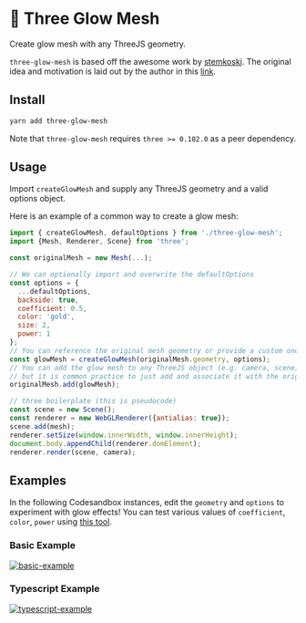 # 🌟 Three Glow Mesh

Create glow mesh with any ThreeJS geometry.

`three-glow-mesh` is based off the awesome work by [stemkoski](https://github.com/stemkoski/stemkoski.github.com/blob/master/Three.js/Shader-Halo.html). The original idea and motivation is laid out by the author in this [link](http://stemkoski.blogspot.com/2013/07/shaders-in-threejs-glow-and-halo.html).

## Install

```bash
yarn add three-glow-mesh
```

Note that `three-glow-mesh` requires `three >= 0.102.0` as a peer dependency.

## Usage

Import `createGlowMesh` and supply any ThreeJS geometry and a valid options object.

Here is an example of a common way to create a glow mesh:

```js
import { createGlowMesh, defaultOptions } from './three-glow-mesh';
import {Mesh, Renderer, Scene} from 'three';

const originalMesh = new Mesh(...);

// We can optionally import and overwrite the defaultOptions
const options = {
  ...defaultOptions,
  backside: true,
  coefficient: 0.5,
  color: 'gold',
  size: 2,
  power: 1
};
// You can reference the original mesh geometry or provide a custom one.
const glowMesh = createGlowMesh(originalMesh.geometry, options);
// You can add the glow mesh to any ThreeJS object (e.g. camera, scene),
// but it is common practice to just add and associate it with the original mesh.
originalMesh.add(glowMesh);

// three boilerplate (this is pseudocode)
const scene = new Scene();
const renderer = new WebGLRenderer({antialias: true});
scene.add(mesh);
renderer.setSize(window.innerWidth, window.innerHeight);
document.body.appendChild(renderer.domElement);
renderer.render(scene, camera);
```

## Examples

In the following Codesandbox instances, edit the `geometry` and `options` to experiment with glow effects! You can test various values of `coefficient`, `color`, `power` using [this tool](http://stemkoski.github.io/Three.js/Shader-Glow.html).

### Basic Example

[![basic-example](https://codesandbox.io/static/img/play-codesandbox.svg)](https://codesandbox.io/s/uz1ki)

### Typescript Example

[![typescript-example](https://codesandbox.io/static/img/play-codesandbox.svg)](https://codesandbox.io/s/263dq)
